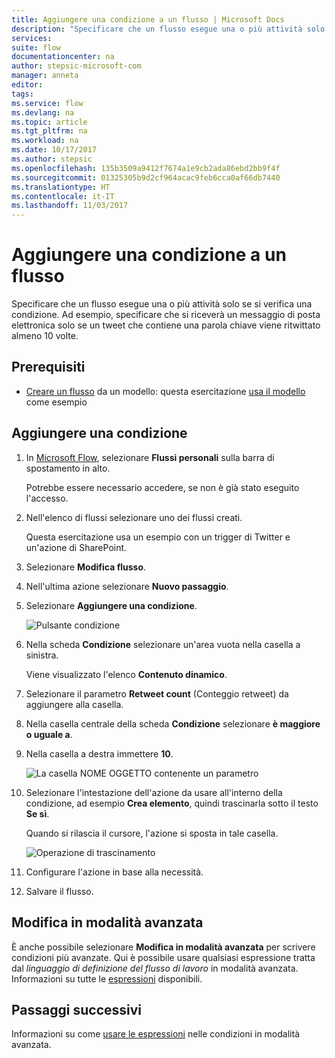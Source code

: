 ```yaml
---
title: Aggiungere una condizione a un flusso | Microsoft Docs
description: "Specificare che un flusso esegue una o più attività solo se si verifica una condizione."
services: 
suite: flow
documentationcenter: na
author: stepsic-microsoft-com
manager: anneta
editor: 
tags: 
ms.service: flow
ms.devlang: na
ms.topic: article
ms.tgt_pltfrm: na
ms.workload: na
ms.date: 10/17/2017
ms.author: stepsic
ms.openlocfilehash: 135b3509a9412f7674a1e9cb2ada86ebd2bb9f4f
ms.sourcegitcommit: 01325305b9d2cf964acac9feb6cca0af66db7440
ms.translationtype: HT
ms.contentlocale: it-IT
ms.lasthandoff: 11/03/2017
---
```

# <a name="add-a-condition-to-a-flow"></a>Aggiungere una condizione a un flusso

Specificare che un flusso esegue una o più attività solo se si verifica una condizione. Ad esempio, specificare che si riceverà un messaggio di posta elettronica solo se un tweet che contiene una parola chiave viene ritwittato almeno 10 volte.

## <a name="prerequisites"></a>Prerequisiti

* [Creare un flusso](get-started-logic-template.md) da un modello: questa esercitazione [usa il modello](https://flow.microsoft.com/galleries/public/templates/e78571e5c70e4806a18eeacba5a897c8/) come esempio

## <a name="add-a-condition"></a>Aggiungere una condizione

1. In [Microsoft Flow](https://flow.microsoft.com), selezionare **Flussi personali** sulla barra di spostamento in alto.

    Potrebbe essere necessario accedere, se non è già stato eseguito l'accesso.

1. Nell'elenco di flussi selezionare uno dei flussi creati.

    Questa esercitazione usa un esempio con un trigger di Twitter e un'azione di SharePoint.

1. Selezionare **Modifica flusso**.

1. Nell'ultima azione selezionare **Nuovo passaggio**.

1. Selezionare **Aggiungere una condizione**.

    ![Pulsante condizione](./media/add-condition/add-condition.png)

1. Nella scheda **Condizione** selezionare un'area vuota nella casella a sinistra.

    Viene visualizzato l'elenco **Contenuto dinamico**.

1. Selezionare il parametro **Retweet count** (Conteggio retweet) da aggiungere alla casella.

1. Nella casella centrale della scheda **Condizione** selezionare **è maggiore o uguale a**.

1. Nella casella a destra immettere **10**.

    ![La casella NOME OGGETTO contenente un parametro](./media/add-condition/specify-condition.png)

1. Selezionare l'intestazione dell'azione da usare all'interno della condizione, ad esempio **Crea elemento**, quindi trascinarla sotto il testo **Se sì**.

    Quando si rilascia il cursore, l'azione si sposta in tale casella.

    ![Operazione di trascinamento](./media/add-condition/drag-action.png)

1. Configurare l'azione in base alla necessità.

1. Salvare il flusso.

## <a name="edit-in-advanced-mode"></a>Modifica in modalità avanzata

È anche possibile selezionare **Modifica in modalità avanzata** per scrivere condizioni più avanzate. Qui è possibile usare qualsiasi espressione tratta dal *linguaggio di definizione del flusso di lavoro* in modalità avanzata. Informazioni su tutte le [espressioni](https://msdn.microsoft.com/library/azure/mt643789.aspx) disponibili.

## <a name="next-steps"></a>Passaggi successivi

Informazioni su come [usare le espressioni](use-expressions-in-conditions.md) nelle condizioni in modalità avanzata.
